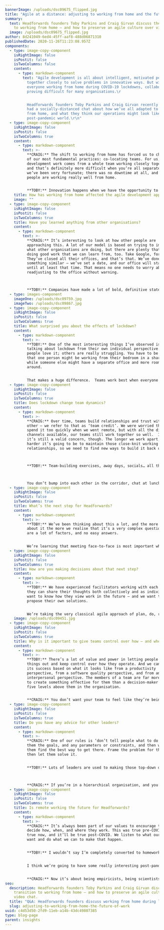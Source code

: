 ```yaml
---
bannerImage: /uploads/dsc09675_flipped.jpg
title: "Agile at a distance: adjusting to working from home and the future of work"
summary:
  text: Headforwards founders Toby Parkins and Craig Girvan discuss the transition
    to working from home – and how to preserve an agile culture over video chat.
  image: /uploads/dsc09675_flipped.jpg
author: 8d241049-6ed4-45ff-aaf8-488d06871310
publishedDate: 2020-11-26T11:23:08.957Z
components:
  - type: image-copy-component
    isRightImage: false
    isPostit: false
    isTwoColumns: false
    content:
      - type: markdown-component
        text: "Agile development is all about intelligent, motivated people working
          together closely to solve problems in innovative ways. But with
          everyone working from home during COVID-19 lockdowns, collaboration is
          proving difficult for many organisations.\r


          Headforwards founders Toby Parkins and Craig Girvan recently
          had a socially-distanced chat about how we’ve all adapted to working
          from home, and what they think our operations might look like in a
          post-pandemic world.\r\n"
  - type: image-copy-component
    isRightImage: false
    isPostit: false
    isTwoColumns: true
    content:
      - type: markdown-component
        text: >-
          **CRAIG:** The shift to working from home has forced us to change one
          of our most fundamental practices: co-locating teams. For us, the best
          development work comes from a whole team working closely together –
          and that’s definitely more difficult when you’re all separated. But
          we’ve been very fortunate; there was no downtime at all, and our
          people are working really well from home. 


          **TOBY:** Innovation happens when we have the opportunity to bounce off each other – those ‘water cooler’ moments where you can have a casual chat about work that sparks a new idea. We’re all having to work very hard to try and replicate that in a digital way.
    title: How has working from home affected the agile development approach?
    image: ""
  - type: image-copy-component
    isRightImage: false
    isPostit: false
    isTwoColumns: true
    title: Have you learned anything from other organisations?
    content:
      - type: markdown-component
        text: >-
          **CRAIG:** It’s interesting to look at how other people are
          approaching this. A lot of our model is based on trying to improve on
          what other organisations are doing, but there are plenty that are
          doing good work that we can learn from, too. Take Google, for example.
          They’ve closed all their offices, and that’s that. We’ve done
          something similar – we’ve set a date, and our office will stay shut
          until at least that time. That means no one needs to worry about
          readjusting to the office without warning.



          **TOBY:** Companies have made a lot of bold, definitive statements about the future of work, and many are embracing remote working. Some companies have even ended their office leases – but are they considering everyone’s circumstances? Not everyone can work from home forever.
  - type: images-component
    imageOne: /uploads/dsc09759.jpg
    imageTwo: /uploads/dsc09867.jpg
  - type: image-copy-component
    isRightImage: false
    isPostit: false
    isTwoColumns: true
    title: What surprised you about the effects of lockdown?
    content:
      - type: markdown-component
        text: >-
          **TOBY:** One of the most interesting things I’ve observed is everyone
          talking about lockdown from their own individual perspective. Some
          people love it; others are really struggling. You have to be mindful
          that one person might be working from their bedroom in a shared house,
          while someone else might have a separate office and more room to move
          around. 


          That makes a huge difference.  Teams work best when everyone can rally around an individual that has a challenge – in lockdown, some people are going to need much more support than others.
  - type: image-copy-component
    isRightImage: false
    isPostit: false
    isTwoColumns: true
    title: Does lockdown change team dynamics?
    content:
      - type: markdown-component
        text: >-
          **CRAIG:** Over time, teams build relationships and trust with each
          other – we refer to that as ‘team credit’. We were worried that we’d
          spend it too quickly when we went remote, but with all the digital
          channels available, our teams still work together so well.  I think
          it’s still a valid concern, though. The longer we work apart, the
          harder it’s going to be to maintain those close-knit working
          relationships, so we need to find new ways to build it back up.



          **TOBY:** Team-building exercises, away days, socials… all those things were created to try and boost team credit. But you can’t do those in lockdown, and virtual socialising doesn’t work in quite the same way. 



          You don’t bump into each other in the corridor, chat at lunchtime, or do mobbing and workshops together – you have to seek out that dynamic team-building activity.
  - type: image-copy-component
    isRightImage: false
    isPostit: false
    isTwoColumns: true
    title: What’s the next step for Headforwards?
    content:
      - type: markdown-component
        text: >-
          **TOBY:** We’ve been thinking about this a lot, and the more we think
          about it the more we realise that it’s a very complex question. There
          are a lot of factors, and no easy answers.  


          We’re learning that meeting face-to-face is most important when you’re planning or doing creative work. There’s an opportunity to create lots of different types of working spaces; rooms with a lot of whiteboards, for example, or cameras and screens for mixed teams where some people are still remote.
  - type: image-copy-component
    isRightImage: false
    isPostit: false
    isTwoColumns: true
    title: How are you making decisions about that next step?
    content:
      - type: markdown-component
        text: >-
          **TOBY:** We have experienced facilitators working with each team, so
          they can share their thoughts both collectively and as individuals. We
          want to know how they view work in the future – and we want them to
          propose their own solutions. 


          We’re taking the very classical agile approach of plan, do, review. They’ll try new working approaches for a few months, reflect on whether it’s effective, and share their findings with the rest of the organisation. With more than 20 teams, that’s potentially a lot of different ideas.
    image: /uploads/dsc09451.jpg
  - type: image-copy-component
    isRightImage: false
    isPostit: false
    isTwoColumns: true
    title: Why is it important to give teams control over how – and where – they work?
    content:
      - type: markdown-component
        text: >-
          **TOBY:** There’s a lot of value and power in letting people try
          things out and keep control over how they operate. And we can assess
          its success based on what it looks like from a productivity
          perspective, from a software quality perspective, and from an
          interpersonal perspective. The members of a team are far more likely
          to create something effective for them than a decision-maker four or
          five levels above them in the organisation. 


          **CRAIG:** You don’t want your team to feel like they’re being forced into situations and working models that aren’t right for them.
  - type: image-copy-component
    isRightImage: false
    isPostit: false
    isTwoColumns: true
    title: Do you have any advice for other leaders?
    content:
      - type: markdown-component
        text: >-
          **CRAIG:** One of our rules is ‘don’t tell people what to do’. We give
          them the goals, and any parameters or constraints, and then we let
          them find the best way to get there. Frame the problem for them and
          then let them solve it. 


          **TOBY:** Lots of leaders are used to making those top-down decisions, but we think that’s far riskier at the moment. A single policy – one that dictates how everyone should be working – can just lead to you losing good people.



          **CRAIG:** If you’re in a hierarchical organisation, and you’re used to being the person that makes decisions unilaterally, I’d recommend getting closer to your teams. I try to follow Genchi Genbutsu, one of the Toyota Production System’s principles – it’s also known as ‘go and see’. By having discussions with the people who are working with the everyday reality of remote collaboration, or a hybrid model, you can make more informed decisions.
  - type: image-copy-component
    isRightImage: false
    isPostit: false
    isTwoColumns: true
    title: Is remote working the future for Headforwards?
    content:
      - type: markdown-component
        text: >-
          **CRAIG:** It’s always been part of our values to encourage teams to
          decide how, when, and where they work. This was true pre-COVID, it’s
          true now, and it’ll be true post-COVID. We listen to what our teams
          want and do what we can to make that happen.  


          **TOBY:** I wouldn’t say I’m completely converted to homeworking. It’s an artificial situation; working in lockdown is different to choosing to work from home because you think it’s going to be more productive. 


          I think we’re going to have some really interesting post-pandemic phases where we try different models of working. People will be able to make far more objective decisions about whether homeworking will be right for their team without the pressure. A pandemic isn’t the time to find answers to such complicated questions.


          **CRAIG:** Now it’s about being empiricists, being scientists, and seeing what lessons we can take from the experience. It’s a forced experiment, but there’s always something we can learn.
seo:
  description: Headforwards founders Toby Parkins and Craig Girvan discuss the
    transition to working from home – and how to preserve an agile culture over
    video chat.
  title: "Q&A: Headforwards founders discuss working from home during lockdown"
  slug: adjusting-to-working-from-home-the-future-of-work
uuid: c4d53d50-2fd9-11eb-a14b-43dc49807385
type: blog-page
parent: insights
---
```

